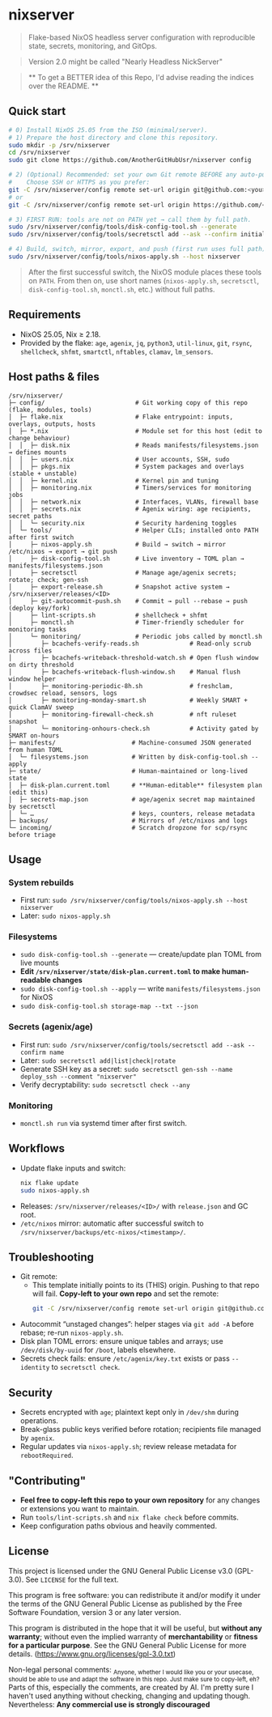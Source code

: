 # nixserver
> Flake-based NixOS headless server configuration with reproducible state, secrets, monitoring, and GitOps.

> Version 2.0 might be called "Nearly Headless NickServer" 

> ** To get a BETTER idea of this Repo, I'd advise reading the indices over the README. **

## Quick start
```bash
# 0) Install NixOS 25.05 from the ISO (minimal/server).
# 1) Prepare the host directory and clone this repository.
sudo mkdir -p /srv/nixserver
cd /srv/nixserver
sudo git clone https://github.com/AnotherGitHubUsr/nixserver config

# 2) (Optional) Recommended: set your own Git remote BEFORE any auto-push.
#    Choose SSH or HTTPS as you prefer:
git -C /srv/nixserver/config remote set-url origin git@github.com:<you>/<your-repo>.git
# or
git -C /srv/nixserver/config remote set-url origin https://github.com/<you>/<your-repo>.git

# 3) FIRST RUN: tools are not on PATH yet → call them by full path.
sudo /srv/nixserver/config/tools/disk-config-tool.sh --generate
sudo /srv/nixserver/config/tools/secretsctl add --ask --confirm initial_secret

# 4) Build, switch, mirror, export, and push (first run uses full path).
sudo /srv/nixserver/config/tools/nixos-apply.sh --host nixserver
```
> After the first successful switch, the NixOS module places these tools on `PATH`.
> From then on, use short names (`nixos-apply.sh`, `secretsctl`, `disk-config-tool.sh`, `monctl.sh`, etc.) without full paths.

## Requirements
- NixOS 25.05, Nix ≥ 2.18.
- Provided by the flake: `age`, `agenix`, `jq`, `python3`, `util-linux`, `git`, `rsync`, `shellcheck`, `shfmt`, `smartctl`, `nftables`, `clamav`, `lm_sensors`.

## Host paths & files
```
/srv/nixserver/
├─ config/                         # Git working copy of this repo (flake, modules, tools)
│  ├─ flake.nix                    # Flake entrypoint: inputs, overlays, outputs, hosts
│  ├─ *.nix                        # Module set for this host (edit to change behaviour)
│  │  ├─ disk.nix                  # Reads manifests/filesystems.json → defines mounts
│  │  ├─ users.nix                 # User accounts, SSH, sudo
│  │  ├─ pkgs.nix                  # System packages and overlays (stable + unstable)
│  │  ├─ kernel.nix                # Kernel pin and tuning
│  │  ├─ monitoring.nix            # Timers/services for monitoring jobs
│  │  ├─ network.nix               # Interfaces, VLANs, firewall base
│  │  ├─ secrets.nix               # Agenix wiring: age recipients, secret paths
│  │  └─ security.nix              # Security hardening toggles
│  └─ tools/                       # Helper CLIs; installed onto PATH after first switch
│     ├─ nixos-apply.sh            # Build → switch → mirror /etc/nixos → export → git push
│     ├─ disk-config-tool.sh       # Live inventory → TOML plan → manifests/filesystems.json
│     ├─ secretsctl                # Manage age/agenix secrets; rotate; check; gen-ssh
│     ├─ export-release.sh         # Snapshot active system → /srv/nixserver/releases/<ID>
│     ├─ git-autocommit-push.sh    # Commit → pull --rebase → push (deploy key/fork)
│     ├─ lint-scripts.sh           # shellcheck + shfmt
│     ├─ monctl.sh                 # Timer-friendly scheduler for monitoring tasks
│     └─ monitoring/               # Periodic jobs called by monctl.sh
│        ├─ bcachefs-verify-reads.sh              # Read-only scrub across files
│        ├─ bcachefs-writeback-threshold-watch.sh # Open flush window on dirty threshold
│        ├─ bcachefs-writeback-flush-window.sh    # Manual flush window helper
│        ├─ monitoring-periodic-8h.sh             # freshclam, crowdsec reload, sensors, logs
│        ├─ monitoring-monday-smart.sh            # Weekly SMART + quick ClamAV sweep
│        ├─ monitoring-firewall-check.sh          # nft ruleset snapshot
│        └─ monitoring-onhours-check.sh           # Activity gated by SMART on-hours
├─ manifests/                     # Machine-consumed JSON generated from human TOML
│  └─ filesystems.json            # Written by disk-config-tool.sh --apply
├─ state/                         # Human-maintained or long-lived state
│  ├─ disk-plan.current.toml      # **Human-editable** filesystem plan (edit this)
│  ├─ secrets-map.json            # age/agenix secret map maintained by secretsctl
│  └─ …                           # keys, counters, release metadata
├─ backups/                       # Mirrors of /etc/nixos and logs
└─ incoming/                      # Scratch dropzone for scp/rsync before triage
```

## Usage
### System rebuilds
- First run: `sudo /srv/nixserver/config/tools/nixos-apply.sh --host nixserver`
- Later: `sudo nixos-apply.sh`

### Filesystems
- `sudo disk-config-tool.sh --generate`   — create/update plan TOML from live mounts
- **Edit `/srv/nixserver/state/disk-plan.current.toml` to make human-readable changes**
- `sudo disk-config-tool.sh --apply`      — write `manifests/filesystems.json` for NixOS
- `sudo disk-config-tool.sh storage-map --txt --json`

### Secrets (agenix/age)
- First run: `sudo /srv/nixserver/config/tools/secretsctl add --ask --confirm name`
- Later: `sudo secretsctl add|list|check|rotate`
- Generate SSH key as a secret: `sudo secretsctl gen-ssh --name deploy_ssh --comment "nixserver"`
- Verify decryptability: `sudo secretsctl check --any`

### Monitoring
- `monctl.sh run` via systemd timer after first switch.

## Workflows
- Update flake inputs and switch:
  ```bash
  nix flake update
  sudo nixos-apply.sh
  ```
- Releases: `/srv/nixserver/releases/<ID>/` with `release.json` and GC root.
- `/etc/nixos` mirror: automatic after successful switch to `/srv/nixserver/backups/etc-nixos/<timestamp>/`.

## Troubleshooting
- Git remote:
  - This template initially points to its (THIS) origin. Pushing to that repo will fail. **Copy-left to your own repo** and set the remote:
    ```bash
    git -C /srv/nixserver/config remote set-url origin git@github.com:<you>/<your-repo>.git
    ```
- Autocommit “unstaged changes”: helper stages via `git add -A` before rebase; re-run `nixos-apply.sh`.
- Disk plan TOML errors: ensure unique tables and arrays; use `/dev/disk/by-uuid` for `/boot`, labels elsewhere.
- Secrets check fails: ensure `/etc/agenix/key.txt` exists or pass `--identity` to `secretsctl check`.

## Security
- Secrets encrypted with `age`; plaintext kept only in `/dev/shm` during operations.
- Break-glass public keys verified before rotation; recipients file managed by `agenix`.
- Regular updates via `nixos-apply.sh`; review release metadata for `rebootRequired`.

## "Contributing"
- **Feel free to copy-left this repo to your own repository** for any changes or extensions you want to maintain.
- Run `tools/lint-scripts.sh` and `nix flake check` before commits.
- Keep configuration paths obvious and heavily commented.

## License
This project is licensed under the GNU General Public License v3.0 (GPL-3.0). See `LICENSE` for the full text.

This program is free software: you can redistribute it and/or modify it under the terms of the GNU General Public License as published by the Free Software Foundation, version 3 or any later version.

This program is distributed in the hope that it will be useful, but **without any warranty**; without even the implied warranty of **merchantability** or **fitness for a particular purpose**. See the GNU General Public License for more details. (https://www.gnu.org/licenses/gpl-3.0.txt)

Non-legal personal comments:
<sub> Anyone, whether I would like you or your usecase, should be able to use and adapt the software in this repo. Just make sure to copy-left, eh? </sub>
Parts of this, especially the comments, are created by AI. I'm pretty sure I haven't used anything without checking, changing and updating though. Nevertheless:
**Any commercial use is strongly discouraged**
